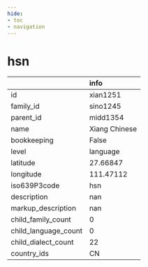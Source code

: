 ```yaml
---
hide:
- toc
- navigation
---
```

# hsn
|                      | info          |
|:---------------------|:--------------|
| id                   | xian1251      |
| family_id            | sino1245      |
| parent_id            | midd1354      |
| name                 | Xiang Chinese |
| bookkeeping          | False         |
| level                | language      |
| latitude             | 27.66847      |
| longitude            | 111.47112     |
| iso639P3code         | hsn           |
| description          | nan           |
| markup_description   | nan           |
| child_family_count   | 0             |
| child_language_count | 0             |
| child_dialect_count  | 22            |
| country_ids          | CN            |